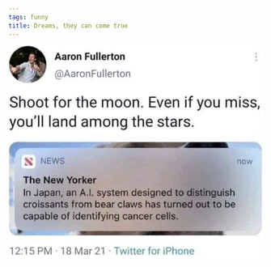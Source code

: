 ```yaml
---
tags: funny
title: Dreams, they can come true
---
```


![bearclaw](https://raw.githubusercontent.com/muneer78/muneer78.github.io/master/images/bearclaw.png)



